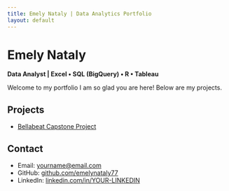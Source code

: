 ```yaml
---
title: Emely Nataly | Data Analytics Portfolio
layout: default
---
```


# Emely Nataly  
**Data Analyst | Excel • SQL (BigQuery) • R • Tableau**

Welcome to my portfolio I am so glad you are here! Below are my projects. 

## Projects
- [Bellabeat Capstone Project](bellabeat.md)

## Contact
- Email: yourname@email.com
- GitHub: [github.com/emelynataly77](https://github.com/emelynataly77)
- LinkedIn: [linkedin.com/in/YOUR-LINKEDIN](https://linkedin.com/in/YOUR-LINKEDIN)
